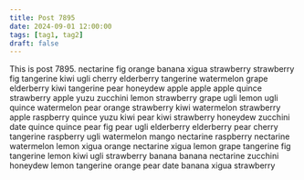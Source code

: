 ```yaml
---
title: Post 7895
date: 2024-09-01 12:00:00
tags: [tag1, tag2]
draft: false
---
```

This is post 7895.
nectarine
fig
orange
banana
xigua
strawberry
strawberry
fig
tangerine
kiwi
ugli
cherry
elderberry
tangerine
watermelon
grape
elderberry
kiwi
tangerine
pear
honeydew
apple
apple
apple
quince
strawberry
apple
yuzu
zucchini
lemon
strawberry
grape
ugli
lemon
ugli
quince
watermelon
pear
orange
strawberry
kiwi
watermelon
strawberry
apple
raspberry
quince
yuzu
kiwi
pear
kiwi
strawberry
honeydew
zucchini
date
quince
quince
pear
fig
pear
ugli
elderberry
elderberry
pear
cherry
tangerine
raspberry
ugli
watermelon
mango
nectarine
raspberry
nectarine
watermelon
lemon
xigua
orange
nectarine
xigua
lemon
grape
tangerine
fig
tangerine
lemon
kiwi
ugli
strawberry
banana
banana
nectarine
zucchini
honeydew
lemon
tangerine
orange
pear
date
banana
xigua
strawberry
